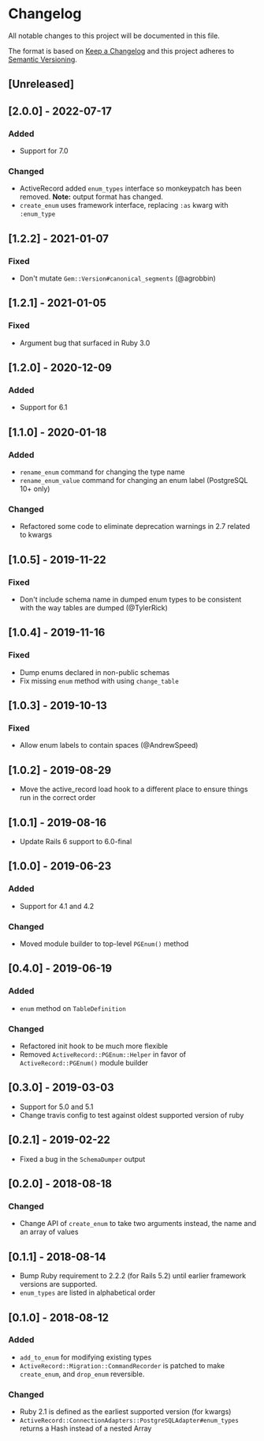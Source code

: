 # Changelog
All notable changes to this project will be documented in this file.

The format is based on [Keep a Changelog](http://keepachangelog.com/en/1.0.0/)
and this project adheres to [Semantic Versioning](http://semver.org/spec/v2.0.0.html).

## [Unreleased]

## [2.0.0] - 2022-07-17
### Added
- Support for 7.0

### Changed
- ActiveRecord added `enum_types` interface so monkeypatch has been removed. **Note:** output format has changed.
- `create_enum` uses framework interface, replacing `:as` kwarg with `:enum_type`

## [1.2.2] - 2021-01-07
### Fixed
- Don't mutate `Gem::Version#canonical_segments` (@agrobbin)

## [1.2.1] - 2021-01-05
### Fixed
- Argument bug that surfaced in Ruby 3.0

## [1.2.0] - 2020-12-09
### Added
- Support for 6.1

## [1.1.0] - 2020-01-18
### Added
- `rename_enum` command for changing the type name
- `rename_enum_value` command for changing an enum label (PostgreSQL 10+ only)

### Changed
- Refactored some code to eliminate deprecation warnings in 2.7 related to kwargs

## [1.0.5] - 2019-11-22
### Fixed
- Don't include schema name in dumped enum types to be consistent with the way tables are dumped (@TylerRick)

## [1.0.4] - 2019-11-16
### Fixed
- Dump enums declared in non-public schemas
- Fix missing `enum` method with using `change_table`

## [1.0.3] - 2019-10-13
### Fixed
- Allow enum labels to contain spaces (@AndrewSpeed)

## [1.0.2] - 2019-08-29
- Move the active_record load hook to a different place to ensure things run in the correct order

## [1.0.1] - 2019-08-16
- Update Rails 6 support to 6.0-final

## [1.0.0] - 2019-06-23
### Added
- Support for 4.1 and 4.2

### Changed
- Moved module builder to top-level `PGEnum()` method

## [0.4.0] - 2019-06-19
### Added
- `enum` method on `TableDefinition`

### Changed
- Refactored init hook to be much more flexible
- Removed `ActiveRecord::PGEnum::Helper` in favor of `ActiveRecord::PGEnum()` module builder

## [0.3.0] - 2019-03-03
- Support for 5.0 and 5.1
- Change travis config to test against oldest supported version of ruby

## [0.2.1] - 2019-02-22
- Fixed a bug in the `SchemaDumper` output

## [0.2.0] - 2018-08-18
### Changed
- Change API of `create_enum` to take two arguments instead, the name and an array of values

## [0.1.1] - 2018-08-14
- Bump Ruby requirement to 2.2.2 (for Rails 5.2) until earlier framework versions are supported.
- `enum_types` are listed in alphabetical order

## [0.1.0] - 2018-08-12
### Added
- `add_to_enum` for modifying existing types
- `ActiveRecord::Migration::CommandRecorder` is patched to make `create_enum`, and `drop_enum` reversible.

### Changed
- Ruby 2.1 is defined as the earliest supported version (for kwargs)
- `ActiveRecord::ConnectionAdapters::PostgreSQLAdapter#enum_types` returns a Hash instead of a nested Array

